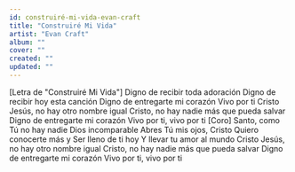 ```yaml
---
id: construiré-mi-vida-evan-craft
title: "Construiré Mi Vida"
artist: "Evan Craft"
album: ""
cover: ""
created: ""
updated: ""
---
```


[Letra de "Construiré Mi Vida"]
Digno de recibir toda adoración
Digno de recibir hoy esta canción
Digno de entregarte mi corazón
Vivo por ti
Cristo Jesús, no hay otro nombre igual
Cristo, no hay nadie más que pueda salvar
Digno de entregarte mi corazón
Vivo por ti, vivo por ti
[Coro]
Santo, como Tú no hay nadie
Dios incomparable
Abres Tú mis ojos, Cristo
Quiero conocerte más y
Ser lleno de ti hoy
Y llevar tu amor al mundo
Cristo Jesús, no hay otro nombre igual
Cristo, no hay nadie más que pueda salvar
Digno de entregarte mi corazón
Vivo por ti, vivo por ti